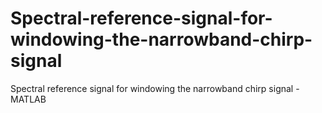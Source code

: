 # Spectral-reference-signal-for-windowing-the-narrowband-chirp-signal
Spectral reference signal for windowing the narrowband chirp signal - MATLAB

